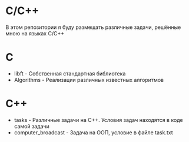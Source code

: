 # C/C++

В этом репозитории я буду размещать различные задачи, решённые мною на языках C/C++

# C
+ libft - Собственная стандартная библиотека
+ Algorithms - Реализации различных известных алгоритмов

# C++
+ tasks - Различные задачи на С++. Условия задач находятся в коде самой задачи
+ computer_broadcast - Задача на ООП, условие в файле task.txt
